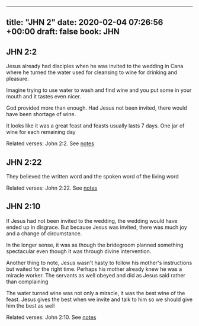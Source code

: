 
---
title: "JHN 2"
date: 2020-02-04 07:26:56 +00:00
draft: false
book: JHN
---

## JHN 2:2

Jesus already had disciples when he was invited to the wedding in Cana where he turned the water used for cleansing to wine for drinking and pleasure.

Imagine trying to use water to wash and find wine and you put some in your mouth and it tastes even nicer.

God provided more than enough. Had Jesus not been invited, there would have been shortage of wine.

It looks like it was a great feast and feasts usually lasts 7 days. One jar of wine for each remaining day

Related verses: John 2:2. See [notes](https://my.bible.com/notes/3356661369579233354)


## JHN 2:22

They believed the written word and the spoken word of the living word

Related verses: John 2:22. See [notes](https://my.bible.com/notes/2497201124743569905)


## JHN 2:10

If Jesus had not been invited to the wedding, the wedding would have ended up in disgrace. But because Jesus was invited, there was much joy and a change of circumstance.

In the longer sense, it was as though the bridegroom planned something spectacular even though it was through divine intervention.

Another thing to note, Jesus wasn't hasty to follow his mother's instructions but waited for the right time. Perhaps his mother already knew he was a miracle worker. The servants as well obeyed and did as Jesus said rather than complaining

The water turned wine was not only a miracle, it was the best wine of the feast. Jesus gives the best when we invite and talk to him so we should give him the best as well

Related verses: John 2:10. See [notes](https://my.bible.com/notes/2494198753088233777)

